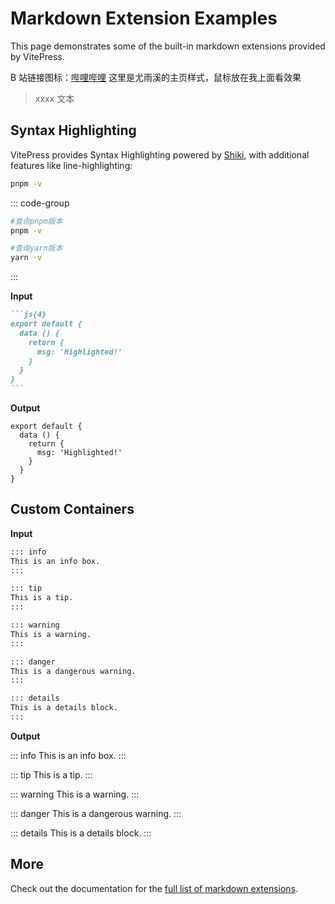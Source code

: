 # Markdown Extension Examples

This page demonstrates some of the built-in markdown extensions provided by VitePress.

B 站链接图标：[哔哩哔哩](https://www.bilibili.com/)
<sapn class="marker-evy">这里是尤雨溪的主页样式，鼠标放在我上面看效果</sapn>

> xxxx 文本

## Syntax Highlighting

VitePress provides Syntax Highlighting powered by [Shiki](https://github.com/shikijs/shiki), with additional features like line-highlighting:

```sh
pnpm -v
```

::: code-group

```sh [pnpm]
#查询pnpm版本
pnpm -v
```

```sh [yarn]
#查询yarn版本
yarn -v
```

:::

**Input**

````md
```js{4}
export default {
  data () {
    return {
      msg: 'Highlighted!'
    }
  }
}
```
````

**Output**

```js{4}
export default {
  data () {
    return {
      msg: 'Highlighted!'
    }
  }
}
```

## Custom Containers

**Input**

```md
::: info
This is an info box.
:::

::: tip
This is a tip.
:::

::: warning
This is a warning.
:::

::: danger
This is a dangerous warning.
:::

::: details
This is a details block.
:::
```

**Output**

::: info
This is an info box.
:::

::: tip
This is a tip.
:::

::: warning
This is a warning.
:::

::: danger
This is a dangerous warning.
:::

::: details
This is a details block.
:::

## More

Check out the documentation for the [full list of markdown extensions](https://vitepress.dev/guide/markdown).
